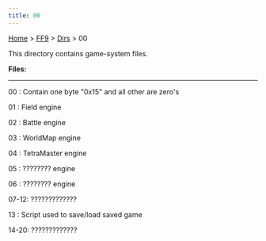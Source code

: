 ```yaml
---
title: 00
---
```


[Home](Main%20Page.md) > [FF9](FF9.md) > [Dirs](FF9/Dirs.md) > 00

This directory contains game-system files.

**Files:**

------------------------------------------------------------------------

00 : Contain one byte "0x15" and all other are zero's

01 : Field engine

02 : Battle engine

03 : WorldMap engine

04 : TetraMaster engine

05 : ???????? engine

06 : ???????? engine

07-12: ?????????????

13 : Script used to save/load saved game

14-20: ?????????????
